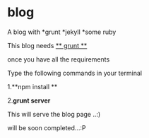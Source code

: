 blog
====

A blog with 
*grunt
*jekyll
*some ruby 
 
This blog needs [** grunt **](http://gruntjs.com)

once you have all the requirements

Type the following commands in your terminal 

1.**npm install **

2.**grunt server** 

This will serve the blog page ..:)

will be soon completed...:P
